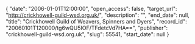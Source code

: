 {
  "date": "2006-01-01T12:00:00", 
  "open_access": false, 
  "target_url": "http://crickhowell-guild-wsd.org.uk/", 
  "description": "", 
  "end_date": null, 
  "title": "Crickhowell Guild of Weavers, Spinners and Dyers", 
  "record_id": "20060101T120000/tg6wQU5IOF/TFdetcVd7HA==", 
  "publisher": "crickhowell-guild-wsd.org.uk", 
  "slug": 55541, 
  "start_date": null
}


